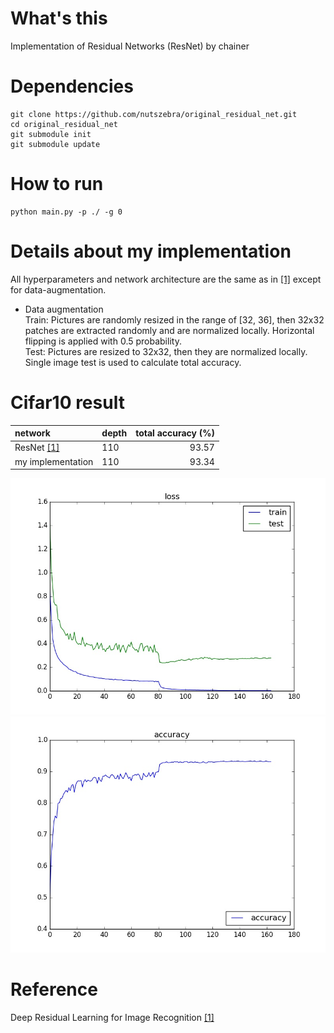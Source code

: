 # What's this
Implementation of Residual Networks (ResNet) by chainer  

# Dependencies

    git clone https://github.com/nutszebra/original_residual_net.git
    cd original_residual_net
    git submodule init
    git submodule update

# How to run
    python main.py -p ./ -g 0 


# Details about my implementation
All hyperparameters and network architecture are the same as in [[1]][Paper] except for data-augmentation.  
* Data augmentation  
Train: Pictures are randomly resized in the range of [32, 36], then 32x32 patches are extracted randomly and are normalized locally. Horizontal flipping is applied with 0.5 probability.  
Test: Pictures are resized to 32x32, then they are normalized locally. Single image test is used to calculate total accuracy.  

# Cifar10 result

| network              | depth | total accuracy (%) |
|:---------------------|-------|-------------------:|
| ResNet [[1]][Paper]  | 110   | 93.57              |
| my implementation    | 110   | 93.34               |

<img src="https://github.com/nutszebra/original_residual_net/blob/master/loss.jpg" alt="loss" title="loss">
<img src="https://github.com/nutszebra/original_residual_net/blob/master/accuracy.jpg" alt="total accuracy" title="total accuracy">


# Reference
Deep Residual Learning for Image Recognition [[1]][Paper]

[paper]: https://arxiv.org/abs/1512.03385 "Paper"
